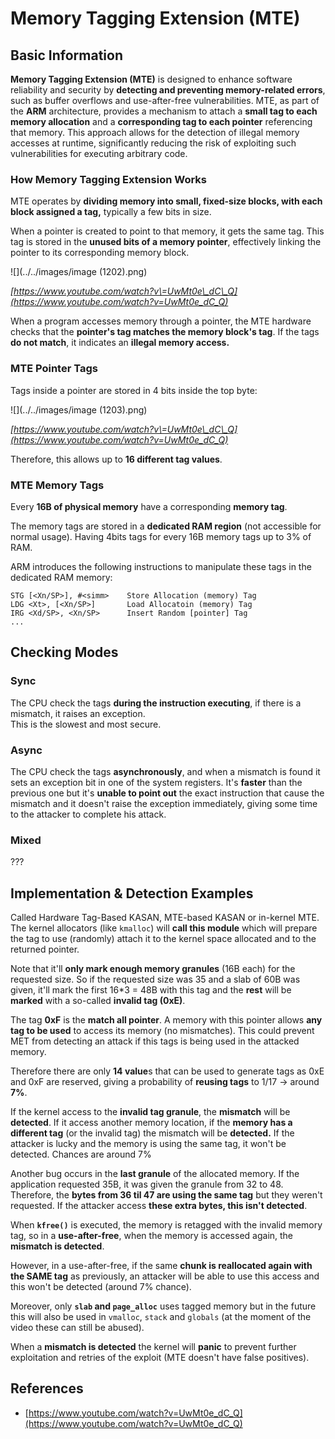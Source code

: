 # Memory Tagging Extension (MTE)

## Basic Information

**Memory Tagging Extension (MTE)** is designed to enhance software reliability and security by **detecting and preventing memory-related errors**, such as buffer overflows and use-after-free vulnerabilities. MTE, as part of the **ARM** architecture, provides a mechanism to attach a **small tag to each memory allocation** and a **corresponding tag to each pointer** referencing that memory. This approach allows for the detection of illegal memory accesses at runtime, significantly reducing the risk of exploiting such vulnerabilities for executing arbitrary code.

### **How Memory Tagging Extension Works**

MTE operates by **dividing memory into small, fixed-size blocks, with each block assigned a tag,** typically a few bits in size.

When a pointer is created to point to that memory, it gets the same tag. This tag is stored in the **unused bits of a memory pointer**, effectively linking the pointer to its corresponding memory block.

![](../../images/image (1202).png)

*[https://www.youtube.com/watch?v\=UwMt0e\_dC\_Q](https://www.youtube.com/watch?v=UwMt0e_dC_Q)*

When a program accesses memory through a pointer, the MTE hardware checks that the **pointer's tag matches the memory block's tag**. If the tags **do not match**, it indicates an **illegal memory access.**

### MTE Pointer Tags

Tags inside a pointer are stored in 4 bits inside the top byte:

![](../../images/image (1203).png)

*[https://www.youtube.com/watch?v\=UwMt0e\_dC\_Q](https://www.youtube.com/watch?v=UwMt0e_dC_Q)*

Therefore, this allows up to **16 different tag values**.

### MTE Memory Tags

Every **16B of physical memory** have a corresponding **memory tag**.

The memory tags are stored in a **dedicated RAM region** (not accessible for normal usage). Having 4bits tags for every 16B memory tags up to 3% of RAM.

ARM introduces the following instructions to manipulate these tags in the dedicated RAM memory:

```
STG [<Xn/SP>], #<simm>    Store Allocation (memory) Tag
LDG <Xt>, [<Xn/SP>]       Load Allocatoin (memory) Tag
IRG <Xd/SP>, <Xn/SP>      Insert Random [pointer] Tag
...
```

## Checking Modes

### Sync

The CPU check the tags **during the instruction executing**, if there is a mismatch, it raises an exception.\
This is the slowest and most secure.

### Async

The CPU check the tags **asynchronously**, and when a mismatch is found it sets an exception bit in one of the system registers. It's **faster** than the previous one but it's **unable to point out** the exact instruction that cause the mismatch and it doesn't raise the exception immediately, giving some time to the attacker to complete his attack.

### Mixed

???

## Implementation & Detection Examples

Called Hardware Tag-Based KASAN, MTE-based KASAN or in-kernel MTE.\
The kernel allocators (like `kmalloc`) will **call this module** which will prepare the tag to use (randomly) attach it to the kernel space allocated and to the returned pointer.

Note that it'll **only mark enough memory granules** (16B each) for the requested size. So if the requested size was 35 and a slab of 60B was given, it'll mark the first 16\*3 = 48B with this tag and the **rest** will be **marked** with a so-called **invalid tag (0xE)**.

The tag **0xF** is the **match all pointer**. A memory with this pointer allows **any tag to be used** to access its memory (no mismatches). This could prevent MET from detecting an attack if this tags is being used in the attacked memory.

Therefore there are only **14 value**s that can be used to generate tags as 0xE and 0xF are reserved, giving a probability of **reusing tags** to 1/17 -> around **7%**.

If the kernel access to the **invalid tag granule**, the **mismatch** will be **detected**. If it access another memory location, if the **memory has a different tag** (or the invalid tag) the mismatch will be **detected.** If the attacker is lucky and the memory is using the same tag, it won't be detected. Chances are around 7%

Another bug occurs in the **last granule** of the allocated memory. If the application requested 35B, it was given the granule from 32 to 48. Therefore, the **bytes from 36 til 47 are using the same tag** but they weren't requested. If the attacker access **these extra bytes, this isn't detected**.

When **`kfree()`** is executed, the memory is retagged with the invalid memory tag, so in a **use-after-free**, when the memory is accessed again, the **mismatch is detected**.

However, in a use-after-free, if the same **chunk is reallocated again with the SAME tag** as previously, an attacker will be able to use this access and this won't be detected (around 7% chance).

Moreover, only **`slab` and `page_alloc`** uses tagged memory but in the future this will also be used in `vmalloc`, `stack` and `globals` (at the moment of the video these can still be abused).

When a **mismatch is detected** the kernel will **panic** to prevent further exploitation and retries of the exploit (MTE doesn't have false positives).

## References

- [https://www.youtube.com/watch?v=UwMt0e_dC_Q](https://www.youtube.com/watch?v=UwMt0e_dC_Q)

